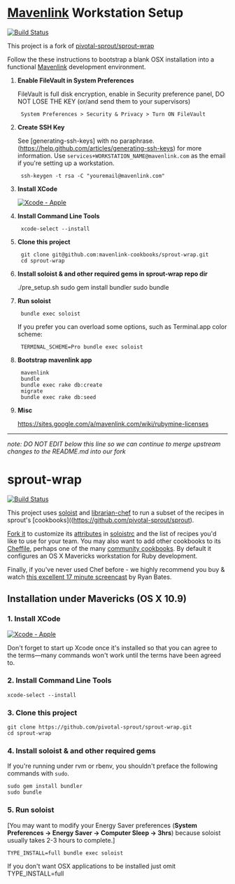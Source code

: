 # [Mavenlink](http://www.mavenlink.com) Workstation Setup

[![Build Status](https://travis-ci.org/mavenlink-cookbooks/sprout-wrap.png?branch=master)](https://travis-ci.org/mavenlink-cookbooks/sprout-wrap)

This project is a fork of [pivotal-sprout/sprout-wrap](https://github.com/pivotal-sprout/sprout-wrap/)

Follow the these instructions to bootstrap a blank OSX installation into a functional [Mavenlink](http://www.mavenlink.com) development environment.

1. **Enable FileVault in System Preferences**

    FileVault is full disk encryption, enable in Security preference panel, DO NOT LOSE THE KEY (or/and send them to your supervisors)

        System Preferences > Security & Privacy > Turn ON FileVault

1. **Create SSH Key**

    See [generating-ssh-keys] with no paraphrase. (https://help.github.com/articles/generating-ssh-keys) for more information. 
Use `services+WORKSTATION_NAME@mavenlink.com` as the email if you're setting up a workstation.

        ssh-keygen -t rsa -C "youremail@mavenlink.com"

1. **Install XCode**

    [![Xcode - Apple](http://r.mzstatic.com/images/web/linkmaker/badge_macappstore-lrg.gif)](https://itunes.apple.com/us/app/xcode/id497799835?mt=12&uo=4)

1. **Install Command Line Tools**

        xcode-select --install

1. **Clone this project**

        git clone git@github.com:mavenlink-cookbooks/sprout-wrap.git
        cd sprout-wrap

1. **Install soloist & and other required gems in sprout-wrap repo dir**

	./pre_setup.sh
        sudo gem install bundler
        sudo bundle

1. **Run soloist**

        bundle exec soloist

    If you prefer you can overload some options, such as Terminal.app color scheme:

        TERMINAL_SCHEME=Pro bundle exec soloist

1. **Bootstrap mavenlink app**

        mavenlink
        bundle
        bundle exec rake db:create
        migrate
        bundle exec rake db:seed

1. **Misc**

    https://sites.google.com/a/mavenlink.com/wiki/rubymine-licenses  
 
***
*note: DO NOT EDIT below this line so we can continue to merge upstream changes to the README.md into our fork*  
   
# sprout-wrap

[![Build Status](https://travis-ci.org/pivotal-sprout/sprout-wrap.png?branch=master)](https://travis-ci.org/pivotal-sprout/sprout-wrap)

This project uses [soloist](https://github.com/mkocher/soloist) and [librarian-chef](https://github.com/applicationsonline/librarian-chef)
to run a subset of the recipes in sprout's [cookbooks]((https://github.com/pivotal-sprout/sprout).

[Fork it](https://github.com/pivotal-sprout/sprout-wrap/fork) to 
customize its [attributes](http://docs.opscode.com/chef_overview_attributes.html) in [soloistrc](/soloistrc) and the list of recipes 
you'd like to use for your team. You may also want to add other cookbooks to its [Cheffile](/Cheffile), perhaps one 
of the many [community cookbooks](http://community.opscode.com/cookbooks). By default it configures an OS X 
Mavericks workstation for Ruby development.

Finally, if you've never used Chef before - we highly recommend you buy &amp; watch [this excellent 17 minute screencast](http://railscasts.com/episodes/339-chef-solo-basics) by Ryan Bates. 

## Installation under Mavericks (OS X 10.9)

### 1. Install XCode

[![Xcode - Apple](http://r.mzstatic.com/images/web/linkmaker/badge_macappstore-lrg.gif)](https://itunes.apple.com/us/app/xcode/id497799835?mt=12&uo=4)

Don't forget to start up Xcode once it's installed so that you can agree to the terms&mdash;many commands won't work until the terms have been agreed to.

### 2. Install Command Line Tools
  
    xcode-select --install
  
### 3. Clone this project

    git clone https://github.com/pivotal-sprout/sprout-wrap.git
    cd sprout-wrap

### 4. Install soloist & and other required gems

If you're running under rvm or rbenv, you shouldn't preface the following commands with `sudo`.

    sudo gem install bundler
    sudo bundle

### 5. Run soloist

[You may want to modify your Energy Saver preferences (**System Preferences &rarr; Energy Saver &rarr; Computer Sleep &rarr; 3hrs**) because soloist usually takes 2-3 hours to complete.]

    TYPE_INSTALL=full bundle exec soloist

If you don't want OSX applications to be installed just omit TYPE_INSTALL=full


